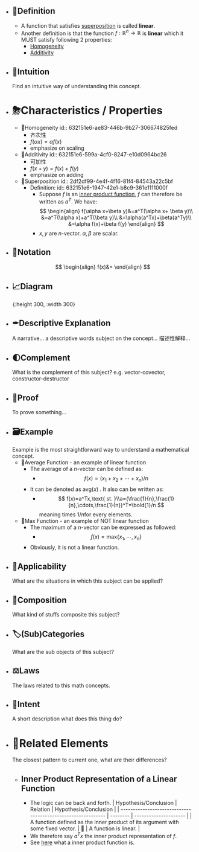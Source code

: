- ## 📝Definition
	- A function that satisfies [superposition](((2df2df99-4e4f-4f16-81f4-84543a22c5bf))) is called **linear**.
	- Another definition is that the function $f: \mathbb{R}^n\to\mathbb{R}$  is **linear** which it MUST satisfy following 2 properties:
		- [Homogeneity](((632151e6-ae83-446b-9b27-306674825fed)))
		- [Additivity](((632151e6-599a-4cf0-8247-e10d0964bc26)))
- ## 🧠Intuition
  Find an intuitive way of understanding this concept.
- # ⛈Characteristics / Properties
	- 📌Homogeneity
	  id:: 632151e6-ae83-446b-9b27-306674825fed
		- 齐次性
		- $f(\alpha x)=\alpha f(x)$
		- emphasize on scaling
	- 📌Additivity
	  id:: 632151e6-599a-4cf0-8247-e10d0964bc26
		- 可加性
		- $f(x+y)=f(x)+f(y)$
		- emphasize on adding
	- 📌Superposition
	  id:: 2df2df99-4e4f-4f16-81f4-84543a22c5bf
		- Definition:
		  id:: 632151e6-1947-42e1-b8c9-361e1111000f
			- Suppose $f$ is an [inner product function](((63214f0c-c066-4f21-85f8-69acff34dc3b))), $f$ can therefore be written as $a^T$. We have:
			  $$
			  \begin{align}
			  f(\alpha x+\beta y)&=a^T(\alpha x+ \beta y)\\
			  &=a^T(\alpha x)+a^T(\beta y)\\
			  &=\alpha(a^Tx)+\beta(a^Ty)\\
			  &=\alpha f(x)+\beta f(y)
			  \end{align}
			  $$
			- $x, y$ are $n$-vector.  $\alpha,\beta$​ are scalar.
- ## 🧮Notation
  $$
  \begin{align}
  f(x)&=
  \end{align}
  $$
- ## 📈Diagram
  ![name](../assets/name.png){:height 300, :width 300}
- ## ✒Descriptive Explanation
  A narrative... a descriptive words subject on the concept... 描述性解释…
- ## 🌓Complement
  What is the complement of this subject? e.g. vector-covector, constructor-destructor
- ## 📏Proof 
  To prove something...
- ## 🗃Example
  Example is the most straightforward way to understand a mathematical concept.
	- 📌Average Function - an example of linear function
		- The average of a $n$-vector can be defined as:
			- $$
			  f(x)=(x_1+x_2+\cdots+x_n)/n
			  $$
		- It can be denoted as avg($x$) . It also can be written as:
			- $$
			  f(x)=a^Tx,\text{   st. }\\a=(\frac{1}{n},\frac{1}{n},\cdots,\frac{1}{n})^T=\bold{1}/n
			  $$
			  meaning times $1/n$​ for every elements.
	- 📌Max Function - an example of NOT linear function
		- The maximum of a $n$-vector can be expressed as followed:
			- $$
			  f(x)=\text{max}\{x_1,\cdots,x_n\}
			  $$
		- Obviously, it is not a linear function.
- ## 🤳Applicability
   What are the situations in which this subject can be applied?
- ## 🧪Composition
  What kind of stuffs composite this subject?
- ## 🏷(Sub)Categories
  What are the sub objects of this subject?
- ## ⚖Laws
  The laws related to this math concepts.
- ## 🎯Intent
   A short description what does this thing do?
- # 🧬Related Elements
   The closest pattern to current one, what are their differences?
	- ## Inner Product Representation of a Linear Function
		- The logic can be back and forth.
		  | Hypothesis/Conclusion                                        | Relation | Hypothesis/Conclusion |
		  | ------------------------------------------------------------ | -------- | --------------------- |
		  | A function defined as the inner product of its argument with some fixed vector. | 🔄        | A function is linear. |
		- We therefore say $a^Tx$ the inner product representation of $f$.
		- See [here](((63214f0c-c066-4f21-85f8-69acff34dc3b))) what a inner product function is.